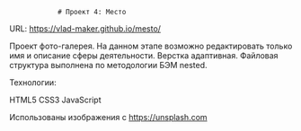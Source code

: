                 # Проект 4: Место
URL: https://vlad-maker.github.io/mesto/

Проект фото-галерея. На данном этапе возможно редактировать только 
имя и описание сферы деятельности. Верстка адаптивная. Файловая 
структура выполнена по методологии БЭМ nested.

Технологии:

HTML5
CSS3
JavaScript

Использованы изображения с https://unsplash.com 